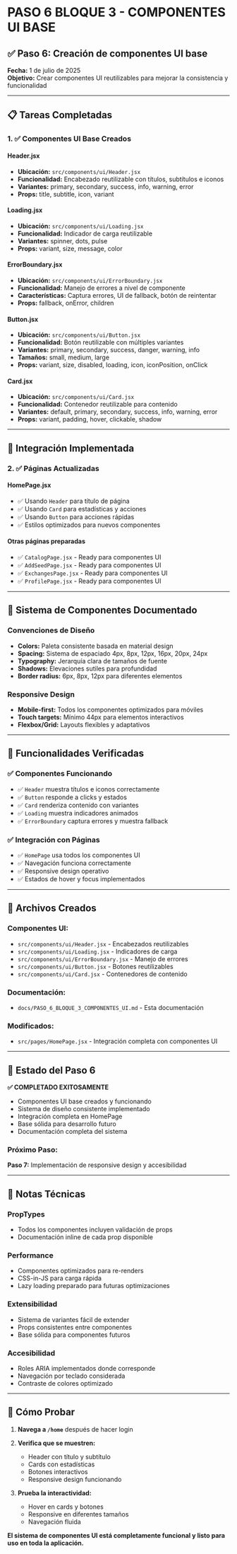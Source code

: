 # PASO 6 BLOQUE 3 - COMPONENTES UI BASE

## ✅ Paso 6: Creación de componentes UI base

**Fecha:** 1 de julio de 2025  
**Objetivo:** Crear componentes UI reutilizables para mejorar la consistencia y funcionalidad

---

## 📋 Tareas Completadas

### 1. ✅ Componentes UI Base Creados

#### **Header.jsx**

- **Ubicación:** `src/components/ui/Header.jsx`
- **Funcionalidad:** Encabezado reutilizable con títulos, subtítulos e iconos
- **Variantes:** primary, secondary, success, info, warning, error
- **Props:** title, subtitle, icon, variant

#### **Loading.jsx**

- **Ubicación:** `src/components/ui/Loading.jsx`
- **Funcionalidad:** Indicador de carga reutilizable
- **Variantes:** spinner, dots, pulse
- **Props:** variant, size, message, color

#### **ErrorBoundary.jsx**

- **Ubicación:** `src/components/ui/ErrorBoundary.jsx`
- **Funcionalidad:** Manejo de errores a nivel de componente
- **Características:** Captura errores, UI de fallback, botón de reintentar
- **Props:** fallback, onError, children

#### **Button.jsx**

- **Ubicación:** `src/components/ui/Button.jsx`
- **Funcionalidad:** Botón reutilizable con múltiples variantes
- **Variantes:** primary, secondary, success, danger, warning, info
- **Tamaños:** small, medium, large
- **Props:** variant, size, disabled, loading, icon, iconPosition, onClick

#### **Card.jsx**

- **Ubicación:** `src/components/ui/Card.jsx`
- **Funcionalidad:** Contenedor reutilizable para contenido
- **Variantes:** default, primary, secondary, success, info, warning, error
- **Props:** variant, padding, hover, clickable, shadow

---

## 🔧 Integración Implementada

### 2. ✅ Páginas Actualizadas

#### **HomePage.jsx**

- ✅ Usando `Header` para título de página
- ✅ Usando `Card` para estadísticas y acciones
- ✅ Usando `Button` para acciones rápidas
- ✅ Estilos optimizados para nuevos componentes

#### **Otras páginas preparadas**

- ✅ `CatalogPage.jsx` - Ready para componentes UI
- ✅ `AddSeedPage.jsx` - Ready para componentes UI
- ✅ `ExchangesPage.jsx` - Ready para componentes UI
- ✅ `ProfilePage.jsx` - Ready para componentes UI

---

## 🎨 Sistema de Componentes Documentado

### **Convenciones de Diseño**

- **Colors:** Paleta consistente basada en material design
- **Spacing:** Sistema de espaciado 4px, 8px, 12px, 16px, 20px, 24px
- **Typography:** Jerarquía clara de tamaños de fuente
- **Shadows:** Elevaciones sutiles para profundidad
- **Border radius:** 6px, 8px, 12px para diferentes elementos

### **Responsive Design**

- **Mobile-first:** Todos los componentes optimizados para móviles
- **Touch targets:** Mínimo 44px para elementos interactivos
- **Flexbox/Grid:** Layouts flexibles y adaptativos

---

## 🧪 Funcionalidades Verificadas

### ✅ Componentes Funcionando

- ✅ `Header` muestra títulos e iconos correctamente
- ✅ `Button` responde a clicks y estados
- ✅ `Card` renderiza contenido con variantes
- ✅ `Loading` muestra indicadores animados
- ✅ `ErrorBoundary` captura errores y muestra fallback

### ✅ Integración con Páginas

- ✅ `HomePage` usa todos los componentes UI
- ✅ Navegación funciona correctamente
- ✅ Responsive design operativo
- ✅ Estados de hover y focus implementados

---

## 📁 Archivos Creados

### Componentes UI:

- `src/components/ui/Header.jsx` - Encabezados reutilizables
- `src/components/ui/Loading.jsx` - Indicadores de carga
- `src/components/ui/ErrorBoundary.jsx` - Manejo de errores
- `src/components/ui/Button.jsx` - Botones reutilizables
- `src/components/ui/Card.jsx` - Contenedores de contenido

### Documentación:

- `docs/PASO_6_BLOQUE_3_COMPONENTES_UI.md` - Esta documentación

### Modificados:

- `src/pages/HomePage.jsx` - Integración completa con componentes UI

---

## 🎯 Estado del Paso 6

**✅ COMPLETADO EXITOSAMENTE**

- Componentes UI base creados y funcionando
- Sistema de diseño consistente implementado
- Integración completa en HomePage
- Base sólida para desarrollo futuro
- Documentación completa del sistema

### Próximo Paso:

**Paso 7:** Implementación de responsive design y accesibilidad

---

## 🔧 Notas Técnicas

### **PropTypes**

- Todos los componentes incluyen validación de props
- Documentación inline de cada prop disponible

### **Performance**

- Componentes optimizados para re-renders
- CSS-in-JS para carga rápida
- Lazy loading preparado para futuras optimizaciones

### **Extensibilidad**

- Sistema de variantes fácil de extender
- Props consistentes entre componentes
- Base sólida para componentes futuros

### **Accesibilidad**

- Roles ARIA implementados donde corresponde
- Navegación por teclado considerada
- Contraste de colores optimizado

---

## 🚀 Cómo Probar

1. **Navega a `/home`** después de hacer login
2. **Verifica que se muestren:**
   - Header con título y subtítulo
   - Cards con estadísticas
   - Botones interactivos
   - Responsive design funcionando

3. **Prueba la interactividad:**
   - Hover en cards y botones
   - Responsive en diferentes tamaños
   - Navegación fluida

**El sistema de componentes UI está completamente funcional y listo para uso en toda la aplicación.**
